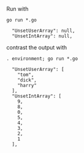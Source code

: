 
Run with 

`go run *.go` 

```
  "UnsetUserArray": null,
  "UnsetIntArray": null,
```

contrast the output with 

`. environment; go run *.go`

```
  "UnsetUserArray": [
    "tom",
    "dick",
    "harry"
  ],
  "UnsetIntArray": [
    9,
    8,
    0,
    5,
    4,
    3,
    2,
    1
  ],

```

